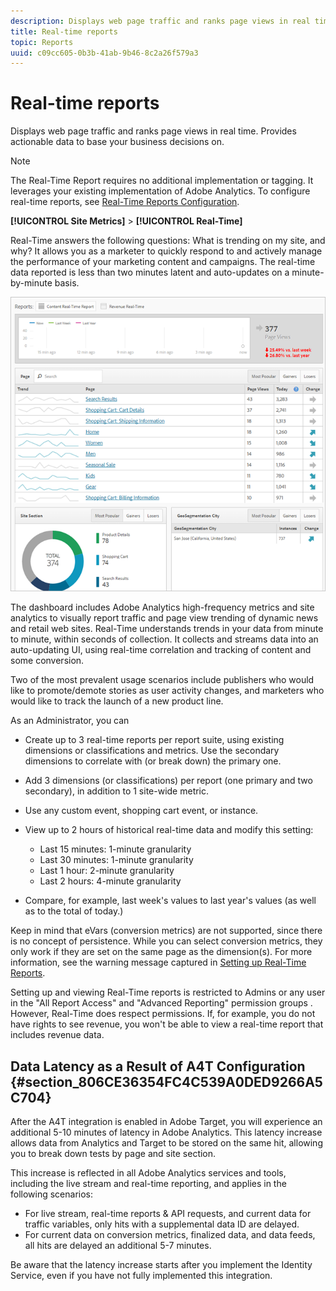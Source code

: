 ```yaml
---
description: Displays web page traffic and ranks page views in real time. Provides actionable data to base your business decisions on.
title: Real-time reports
topic: Reports
uuid: c09cc605-0b3b-41ab-9b46-8c2a26f579a3
---
```


# Real-time reports

Displays web page traffic and ranks page views in real time. Provides actionable data to base your business decisions on.

>[!NOTE]
>
>The Real-Time Report requires no additional implementation or tagging. It leverages your existing implementation of Adobe Analytics. To configure real-time reports, see [Real-Time Reports Configuration](/help/admin/admin/realtime/t-realtime-admin.md).

**[!UICONTROL Site Metrics]** > **[!UICONTROL Real-Time]**

Real-Time answers the following questions: What is trending on my site, and why? It allows you as a marketer to quickly respond to and actively manage the performance of your marketing content and campaigns. The real-time data reported is less than two minutes latent and auto-updates on a minute-by-minute basis.

![](assets/report-realtime.png)

The dashboard includes Adobe Analytics high-frequency metrics and site analytics to visually report traffic and page view trending of dynamic news and retail web sites. Real-Time understands trends in your data from minute to minute, within seconds of collection. It collects and streams data into an auto-updating UI, using real-time correlation and tracking of content and some conversion.

Two of the most prevalent usage scenarios include publishers who would like to promote/demote stories as user activity changes, and marketers who would like to track the launch of a new product line.

As an Administrator, you can

* Create up to 3 real-time reports per report suite, using existing dimensions or classifications and metrics. Use the secondary dimensions to correlate with (or break down) the primary one.
* Add 3 dimensions (or classifications) per report (one primary and two secondary), in addition to 1 site-wide metric.
* Use any custom event, shopping cart event, or instance.
* View up to 2 hours of historical real-time data and modify this setting:

  * Last 15 minutes: 1-minute granularity 
  * Last 30 minutes: 1-minute granularity 
  * Last 1 hour: 2-minute granularity 
  * Last 2 hours: 4-minute granularity

* Compare, for example, last week's values to last year's values (as well as to the total of today.)

Keep in mind that eVars (conversion metrics) are not supported, since there is no concept of persistence. While you can select conversion metrics, they only work if they are set on the same page as the dimension(s). For more information, see the warning message captured in [Setting up Real-Time Reports](/help/admin/admin/realtime/t-realtime-admin.md).

Setting up and viewing Real-Time reports is restricted to Admins or any user in the "All Report Access" and "Advanced Reporting" permission groups . However, Real-Time does respect permissions. If, for example, you do not have rights to see revenue, you won't be able to view a real-time report that includes revenue data.

## Data Latency as a Result of A4T Configuration {#section_806CE36354FC4C539A0DED9266A5C704}

After the A4T integration is enabled in Adobe Target, you will experience an additional 5-10 minutes of latency in Adobe Analytics. This latency increase allows data from Analytics and Target to be stored on the same hit, allowing you to break down tests by page and site section.

This increase is reflected in all Adobe Analytics services and tools, including the live stream and real-time reporting, and applies in the following scenarios:

* For live stream, real-time reports & API requests, and current data for traffic variables, only hits with a supplemental data ID are delayed.
* For current data on conversion metrics, finalized data, and data feeds, all hits are delayed an additional 5-7 minutes.

Be aware that the latency increase starts after you implement the Identity Service, even if you have not fully implemented this integration.
